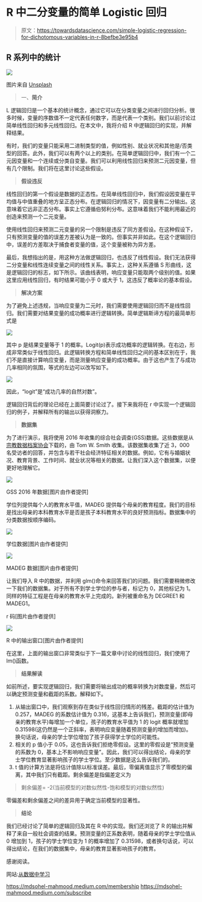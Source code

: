 # R 中二分变量的简单 Logistic 回归

> 原文：<https://towardsdatascience.com/simple-logistic-regression-for-dichotomous-variables-in-r-8befbe3e95b4>

## R 系列中的统计

![](img/f1f1fab08c9ebff4b8565a7f91582663.png)

图片来自 [Unsplash](https://unsplash.com/photos/LPckxbrqE5w)

> 一、**简介**

L 逻辑回归是一个基本的统计概念，通过它可以在分类变量之间进行回归分析。很多时候，变量的序数值不一定代表任何数字，而是代表一个类别。我们以前讨论过简单线性回归和多元线性回归。在本文中，我将介绍 R 中逻辑回归的实现，并解释结果。

有时，我们的变量只能采用二进制类型的值，例如性别、就业状况和其他是/否类型的回答。此外，我们可以有两个以上的类别。在简单逻辑回归中，我们有一个二元因变量和一个连续或分类自变量。我们可以利用线性回归来预测二元因变量，但有几个限制。我们将在这里讨论这些假设。

> **假设违反**

线性回归的第一个假设是数据的正态性。在简单线性回归中，我们假设因变量在平均值与中值重叠的地方呈正态分布。在逻辑回归的情况下，因变量有二分输出。这意味着它远非正态分布。事实上它遵循伯努利分布。这意味着我们不能利用最近的创造来预测一个二元变量。

使用线性回归来预测二元变量的另一个限制是违反了同方差假设。在这种假设下，只有预测变量的值的误差方差被认为是一致的。但事实并非如此。在这个逻辑回归中，误差的方差取决于捕食者变量的值，这个变量被称为异方差。

最后，我想指出的是，用这种方法做逻辑回归，也违反了线性假设。我们无法获得二分变量和线性连续变量之间的线性关系。事实上，这种关系遵循 S 形曲线，这是逻辑回归的标志，如下所示。该曲线表明，响应变量只能取两个级别的值。如果这里应用线性回归，有时结果可能小于 0 或大于 1，这违反了概率论的基本假设。

> **解决方案**

为了避免上述违规，当响应变量为二元时，我们需要使用逻辑回归而不是线性回归。我们需要对结果变量的成功概率进行逻辑转换。简单逻辑斯谛方程的最简单形式是

![](img/3f3ed7866fea3df050ea6b3c404e21cc.png)

其中 p 是结果变量等于 1 的概率。Logit(p)表示成功概率的逻辑转换。在右边，形成非常类似于线性回归。此逻辑转换方程和简单线性回归之间的基本区别在于，我们不是直接计算响应变量，而是测量响应变量的成功概率。由于这也产生了与成功几率相同的氛围，等式的左边可以改写如下。

![](img/eb58bd0b852af819eef0e86b6d2f2ecf.png)

因此，“logit”是“成功几率的自然对数”。

逻辑回归背后的理论已经在上面简要讨论过了。接下来我将在 r 中实现一个逻辑回归的例子，并解释所有的输出以获得洞察力。

> **数据集**

为了进行演示，我将使用 2016 年收集的综合社会调查(GSS)数据。这些数据是从[宗教数据档案协会](https://www.thearda.com/Archive/Files/Downloads/GSS2016_DL.asp)下载的，由 Tom W. Smith 收集。该数据集收集了近 3，000 名受访者的回答，并包含与若干社会经济特征相关的数据。例如，它有与婚姻状况、教育背景、工作时间、就业状况等相关的数据。让我们深入这个数据集，以便更好地理解它。

![](img/ac872c9145d9502ee7ba82bd56e24175.png)

GSS 2016 年数据[图片由作者提供]

学位列提供每个人的教育水平值，MADEG 提供每个母亲的教育程度。我们的目标是找出母亲的本科教育水平是否是孩子本科教育水平的良好预测指标。数据集中的分类数据按顺序编码。

![](img/559fe4ecdf53288f7fcb58a0dd3d8011.png)

学位数据[图片由作者提供]

![](img/8865280d767f006d490733a2a2e25641.png)

MADEG 数据[图片由作者提供]

让我们导入 R 中的数据，并利用 glm()命令来回答我们的问题。我们需要稍微修改一下我们的数据集。对于所有不到学士学位的参与者，标记为 0，其他标记为 1。同样的特征工程是在母亲的教育水平上完成的。新列被重命名为 DEGREE1 和 MADEG1。

r 码[图片由作者提供]

![](img/5708cfd0a7143cce0182e6c04b2ec86f.png)

R 中的输出窗口[图片由作者提供]

在这里，上面的输出窗口非常类似于下一篇文章中讨论的线性回归，我们使用了 lm()函数。

</total-interpretation-of-regression-and-anova-commands-in-r-ed8982c12473>  

> **结果解读**

如前所述，要实现逻辑回归，我们需要将输出成功的概率转换为对数度量，然后可以确定预测变量和截距的系数。解释如下。

1.  从输出窗口中，我们观察到存在类似于线性回归情形的残差。截距的估计值为 0.257，MADEG 的系数估计值为 0.316，这基本上告诉我们，预测变量(即母亲的教育水平)每增加一个单位，孩子的教育水平值为 1 的 logit 概率就增加 0.31598(这仍然是一个正斜率，表明响应变量随着预测变量的增加而增加)。换句话说，母亲的学士学位增加了孩子获得学士学位的可能性。
2.  相关的 p 值小于 0.05，这也告诉我们拒绝零假设。这里的零假设是“预测变量的系数为 0，基本上不影响响应变量”。因此，我们可以得出结论，母亲的学士学位教育显著影响孩子的学士学位。至少数据是这么告诉我们的。
3.  t 值的计算方法是将估计值除以标准误差。最后，零偏离值显示了零模型的偏离，其中我们只有截距。剩余偏差是指偏差定义为

> 剩余偏差= -2(当前模型的对数似然性-饱和模型的对数似然性)

零偏差和剩余偏差之间的差异用于确定当前模型的显著性。

> **结论**

我们已经讨论了简单的逻辑回归及其在 R 中的实现。我们还浏览了 R 的输出并解释了来自一般社会调查的结果。预测变量的正系数表明，随着母亲的学士学位值从 0 增加到 1，孩子的学士学位变为 1 的概率增加了 0.31598，或者换句话说，可以得出结论，在我们的数据集中，母亲的教育显著影响孩子的教育。

感谢阅读。

网站:[从数据中学习](https://www.learningfromdata.net/)

<https://mdsohel-mahmood.medium.com/membership>  <https://mdsohel-mahmood.medium.com/subscribe> 